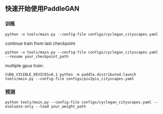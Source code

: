 
## 快速开始使用PaddleGAN

### 训练
```
python -u tools/main.py --config-file configs/cyclegan_cityscapes.yaml
```

continue train from last checkpoint
```
python -u tools/main.py --config-file configs/cyclegan_cityscapes.yaml --resume your_checkpoint_path
```

multiple gpus train:
```
CUDA_VISIBLE_DEVICES=0,1 python -m paddle.distributed.launch tools/main.py --config-file configs/pix2pix_cityscapes.yaml
```

### 预测
```
python tools/main.py --config-file configs/cyclegan_cityscapes.yaml --evaluate-only --load your_weight_path
```
